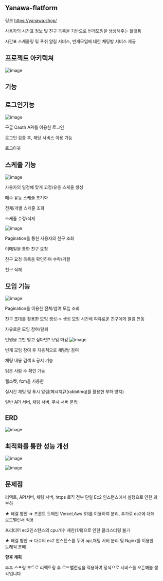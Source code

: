 
Yanawa-flatform
-
링크 https://yanawa.shop/

사용자의 시간표 정보 및 친구 목록을 기반으로  번개모임을 생성해주는 플랫폼

시간표 스케줄링 및 푸쉬 알림 서비스, 번개모임에 대한 채팅방 서비스 제공





프로젝트 아키텍쳐
-
![image](https://github.com/user-attachments/assets/947d47f2-4469-4c1c-a09c-3d69b4c29ee5)


기능
-
로그인기능
--
![image](https://github.com/user-attachments/assets/c4b0d309-1dca-44b1-8d19-a25399bf2c8c)

구글 Oauth API를 이용한 로그인

로그인 검증 후, 해당 서비스 이용 가능

로그아웃

스케줄 기능
--
![image](https://github.com/user-attachments/assets/8638cd70-3f73-4208-8d57-b24ecb5733a1)

사용자의 일정에 맞게 고정/유동 스케줄 생성

매주 유동 스케줄 초기화

전체/개별 스케줄 조회

스케줄 수정/삭제

![image](https://github.com/user-attachments/assets/b8c88283-e272-44a8-85ef-8f57462c860c)

Pagination을 통한 사용자의 친구 조회 

이메일을 통한 친구 요청

친구  요청 목록을 확인하여 수락/거절

친구 삭제

모임 기능 
--
![image](https://github.com/user-attachments/assets/79345bf1-87d8-47c5-8640-eecef6c117aa)

Pagination을 이용한 전체/참여 모임 조회

친구 초대를 활용한 모임 생성-> 생성 모임 시간에 여유로운 친구에게 알림 연동

자유로운 모임 참여/탈퇴

인원을 그만 받고 싶다면? 모임 마감
![image](https://github.com/user-attachments/assets/2fcbd4b4-914f-40cd-946f-934e80625d12)

번개 모임 참여 후 자동적으로 채팅방 참여


채팅 내용 검색 & 공지 기능

읽은 사람 수 확인 가능

웹소켓, fcm을 사용한 

실시간 채팅 및 푸시 알림(메시지큐(rabbitmq)를 활용한 부하 방지) 

일반 API 서버, 채팅 서버, 푸시 서버 분리

ERD
--
![image](https://github.com/user-attachments/assets/a6305ff6-ac1d-4ad8-9e0d-b04878438add)

최적화를 통한 성능 개선
--
![image](https://github.com/user-attachments/assets/4a34ecc1-3018-4096-b621-4062b1079328)

![image](https://github.com/user-attachments/assets/9834c874-0c1a-4ac7-9cb8-6f0017955fe1)

문제점
--
리액트, API서버, 채팅 서버, https 로직 전부 단일 Ec2 인스턴스에서 실행으로 인한 과부하 

★ 해결 방안 ⇒ 프론트 도메인 Vercel,Aws S3를 이용하여 분리, 추가로 ec2에 대해 로드밸런서  적용

프리티어 ec2인스턴스의 cpu개수 제한(1개)으로 인한 클러스터링 불가 

★ 해결 방안 ⇒ 다수의 ec2 인스턴스를 두어 api,채팅 서버 분리 및 Nginx를 이용한 트래픽 분배

**향후 계획** 

추후 스프링 부트로 리팩토링 후 로드밸런싱을 적용하여 정식으로 서비스를 오픈해볼 생각입니다 


